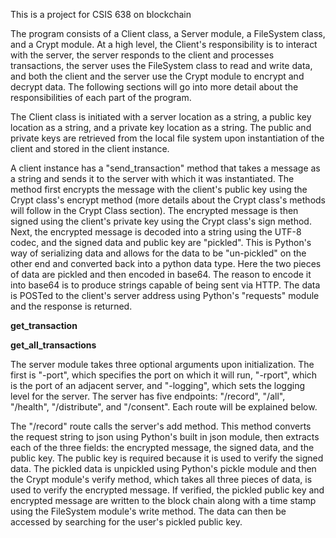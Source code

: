 This is a project for CSIS 638 on blockchain

The program consists of a Client class, a Server module, a FileSystem class, and a Crypt module. At a high level, the Client's responsibility is to interact with the server, the server responds to the client and processes transactions, the server uses the FileSystem class to read and write data, and both the client and the server use the Crypt module to encrypt and decrypt data. The following sections will go into more detail about the responsibilities of each part of the program.

The Client class is initiated with a server location as a string, a public key location as a string, and a private key location as a string. The public and private keys are retrieved from the local file system upon instantiation of the client and stored in the client instance. 

A client instance has a "send_transaction" method that takes a message as a string and sends it to the server with which it was instantiated. The method first encrypts the message with the client's public key using the Crypt class's encrypt method (more details about the Crypt class's methods will follow in the Crypt Class section). The encrypted message is then signed using the client's private key using the Crypt class's sign method. Next, the encrypted message is decoded into a string using the UTF-8 codec, and the signed data and public key are "pickled". This is Python's way of serializing data and allows for the data to be "un-pickled" on the other end and converted back into a python data type. Here the two pieces of data are pickled and then encoded in base64. The reason to encode it into base64 is to produce strings capable of being sent via HTTP. The data is POSTed to the client's server address using Python's "requests" module and the response is returned.

**get_transaction**

**get_all_transactions**

The server module takes three optional arguments upon initialization. The first is "-port", which specifies the port on which it will run, "-rport", which is the port of an adjacent server, and "-logging", which sets the logging level for the server. The server has five endpoints: "/record", "/all", "/health", "/distribute", and "/consent". Each route will be explained below.

The "/record" route calls the server's add method. This method converts the request string to json using Python's built in json module, then extracts each of the three fields: the encrypted message, the signed data, and the public key. The public key is required because it is used to verify the signed data. The pickled data is unpickled using Python's pickle module and then the Crypt module's verify method, which takes all three pieces of data, is used to verify the encrypted message. If verified, the pickled public key and encrypted message are written to the block chain along with a time stamp using the FileSystem module's write method. The data can then be accessed by searching for the user's pickled public key.
